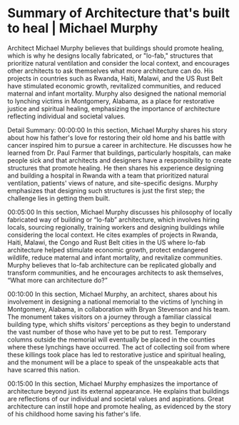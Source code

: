 # Summary of Architecture that's built to heal | Michael Murphy

Architect Michael Murphy believes that buildings should promote healing, which is why he designs locally fabricated, or "lo-fab," structures that prioritize natural ventilation and consider the local context, and encourages other architects to ask themselves what more architecture can do. His projects in countries such as Rwanda, Haiti, Malawi, and the US Rust Belt have stimulated economic growth, revitalized communities, and reduced maternal and infant mortality. Murphy also designed the national memorial to lynching victims in Montgomery, Alabama, as a place for restorative justice and spiritual healing, emphasizing the importance of architecture reflecting individual and societal values.

Detail Summary: 
00:00:00
In this section, Michael Murphy shares his story about how his father's love for restoring their old home and his battle with cancer inspired him to pursue a career in architecture. He discusses how he learned from Dr. Paul Farmer that buildings, particularly hospitals, can make people sick and that architects and designers have a responsibility to create structures that promote healing. He then shares his experience designing and building a hospital in Rwanda with a team that prioritized natural ventilation, patients' views of nature, and site-specific designs. Murphy emphasizes that designing such structures is just the first step; the challenge lies in getting them built.

00:05:00
In this section, Michael Murphy discusses his philosophy of locally fabricated way of building or “lo-fab” architecture, which involves hiring locals, sourcing regionally, training workers and designing buildings while considering the local context. He cites examples of projects in Rwanda, Haiti, Malawi, the Congo and Rust Belt cities in the US where lo-fab architecture helped stimulate economic growth, protect endangered wildlife, reduce maternal and infant mortality, and revitalize communities. Murphy believes that lo-fab architecture can be replicated globally and transform communities, and he encourages architects to ask themselves, “What more can architecture do?”

00:10:00
In this section, Michael Murphy, an architect, shares about his involvement in designing a national memorial to the victims of lynching in Montgomery, Alabama, in collaboration with Bryan Stevenson and his team. The monument takes visitors on a journey through a familiar classical building type, which shifts visitors' perceptions as they begin to understand the vast number of those who have yet to be put to rest. Temporary columns outside the memorial will eventually be placed in the counties where these lynchings have occurred. The act of collecting soil from where these killings took place has led to restorative justice and spiritual healing, and the monument will be a place to speak of the unspeakable acts that have scarred this nation.

00:15:00
In this section, Michael Murphy emphasizes the importance of architecture beyond just its external appearance. He explains that buildings are reflections of our individual and societal values and aspirations. Great architecture can instill hope and promote healing, as evidenced by the story of his childhood home saving his father's life.

